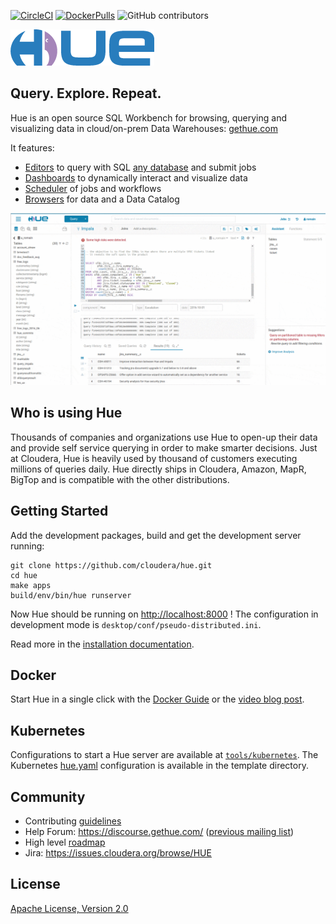 [![CircleCI](https://img.shields.io/circleci/build/github/cloudera/hue/master.svg)](https://circleci.com/gh/cloudera/hue/tree/master)
[![DockerPulls](https://img.shields.io/docker/pulls/gethue/hue.svg)](https://registry.hub.docker.com/u/gethue/hue/)
![GitHub contributors](https://img.shields.io/github/contributors-anon/cloudera/hue.svg)

![alt text](https://raw.githubusercontent.com/cloudera/hue/master/docs/images/hue_logo.png "Hue Logo")


Query. Explore. Repeat.
-----------------------

Hue is an open source SQL Workbench for browsing, querying and visualizing data in cloud/on-prem Data Warehouses: [gethue.com](http://gethue.com)

It features:

   * [Editors](http://gethue.com/sql-editor/) to query with SQL [any database](https://docs.gethue.com/latest/administrator/configuration/editor/#connectors) and submit jobs
   * [Dashboards](http://gethue.com/search-dashboards/) to dynamically interact and visualize data
   * [Scheduler](http://gethue.com/scheduling/) of jobs and workflows
   * [Browsers](http://gethue.com/browsers/) for data and a Data Catalog


![alt text](docs/images/hue-screens-demo.gif "Hue Editor and Dashboard")


Who is using Hue
----------------
Thousands of companies and organizations use Hue to open-up their data and provide self service querying in order to make smarter decisions. Just at Cloudera, Hue is heavily used by thousand of customers executing millions of queries daily. Hue directly ships in Cloudera, Amazon, MapR, BigTop and is compatible with the other distributions.


Getting Started
---------------
Add the development packages, build and get the development server running:
```
git clone https://github.com/cloudera/hue.git
cd hue
make apps
build/env/bin/hue runserver
```
Now Hue should be running on [http://localhost:8000](http://localhost:8000) ! The configuration in development mode is `desktop/conf/pseudo-distributed.ini`.

Read more in the [installation documentation](http://cloudera.github.io/hue/latest/administrator/installation/).


Docker
------
Start Hue in a single click with the [Docker Guide](https://github.com/cloudera/hue/tree/master/tools/docker) or the
[video blog post](http://gethue.com/getting-started-with-hue-in-2-minutes-with-docker/).


Kubernetes
----------
Configurations to start a Hue server are available at [``tools/kubernetes``](tools/kubernetes/). The Kubernetes [hue.yaml](tools/kubernetes/helm/hue/templates/hue.yaml)
configuration is available in the template directory.


Community
-----------
   * Contributing [guidelines](CONTRIBUTING.md)
   * Help Forum: https://discourse.gethue.com/ ([previous mailing list](http://groups.google.com/a/cloudera.org/group/hue-user))
   * High level [roadmap](docs/ROADMAP.md)
   * Jira: https://issues.cloudera.org/browse/HUE


License
-----------
[Apache License, Version 2.0](http://www.apache.org/licenses/LICENSE-2.0)
